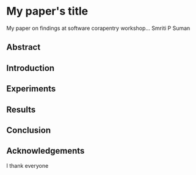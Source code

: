 

# My paper's title

My paper on findings at software corapentry workshop...
Smriti P Suman


## Abstract

## Introduction

## Experiments

## Results

## Conclusion

## Acknowledgements
I thank everyone


